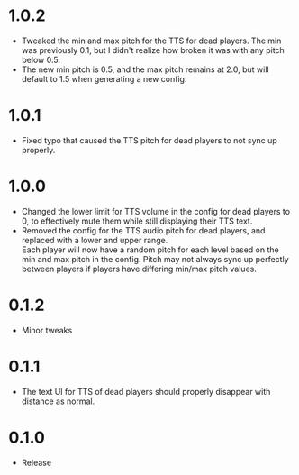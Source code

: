 # 1.0.2
+ Tweaked the min and max pitch for the TTS for dead players. The min was previously 0.1, but I didn't realize how broken it was with any pitch below 0.5.
+ The new min pitch is 0.5, and the max pitch remains at 2.0, but will default to 1.5 when generating a new config.

# 1.0.1
+ Fixed typo that caused the TTS pitch for dead players to not sync up properly.

# 1.0.0
+ Changed the lower limit for TTS volume in the config for dead players to 0, to effectively mute them while still displaying their TTS text.
+ Removed the config for the TTS audio pitch for dead players, and replaced with a lower and upper range.<br>
Each player will now have a random pitch for each level based on the min and max pitch in the config. Pitch may not always sync up perfectly between players if players have differing min/max pitch values.

# 0.1.2
+ Minor tweaks

# 0.1.1
+ The text UI for TTS of dead players should properly disappear with distance as normal.

# 0.1.0
+ Release